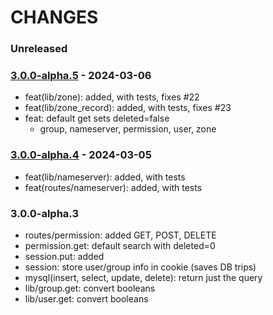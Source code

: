 # CHANGES

### Unreleased


### [3.0.0-alpha.5] - 2024-03-06

- feat(lib/zone): added, with tests, fixes #22
- feat(lib/zone_record): added, with tests, fixes #23
- feat: default get sets deleted=false
  - group, nameserver, permission, user, zone


### [3.0.0-alpha.4] - 2024-03-05

- feat(lib/nameserver): added, with tests
- feat(routes/nameserver): added, with tests

### 3.0.0-alpha.3

- routes/permission: added GET, POST, DELETE
- permission.get: default search with deleted=0
- session.put: added
- session: store user/group info in cookie (saves DB trips)
- mysql(insert, select, update, delete): return just the query
- lib/group.get: convert booleans
- lib/user.get: convert booleans


[3.0.0-alpha.3]: https://github.com/NicTool/api/releases/tag/3.0.0-alpha.3
[3.0.0-alpha.4]: https://github.com/NicTool/api/releases/tag/3.0.0-alpha.4
[3.0.0-alpha.5]: https://github.com/NicTool/api/releases/tag/3.0.0-alpha.5
